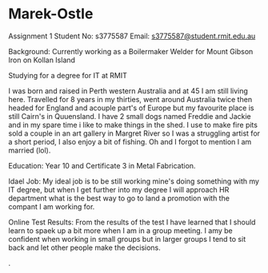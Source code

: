 # Marek-Ostle
Assignment 1
Student No: s3775587
Email: s3775587@student.rmit.edu.au

Background: Currently working as a Boilermaker Welder for Mount Gibson Iron on Kollan Island 

Studying for a degree for IT at RMIT

I was born and raised in Perth western Australia and at 45 I am  still living here. Travelled for 8 years in my thirties, went around Australia twice then headed for England and acouple part's of Europe but my favourite place is still Cairn's in Quuensland. I have 2 small dogs named Freddie and Jackie and in my spare time i like to make things in the shed. I use to make fire pits sold a couple in an art gallery in Margret River so I was a struggling artist for a short period, I also enjoy a bit of fishing. Oh and I forgot to mention I am married (lol).

Education: Year 10 and Certificate 3 in Metal Fabrication.

Idael Job: My ideal job is to be still working mine's doing something with my IT degree, but when I get further into my degree I will approach HR department what is the best way to go to land a promotion with the compant I am working for.

Online Test Results: From the results of the test I have learned that I should learn to spaek up a bit more when I am in a group meeting. I amy be confident when working in small groups but in larger groups I tend to sit back and let other people make the decisions.

.






